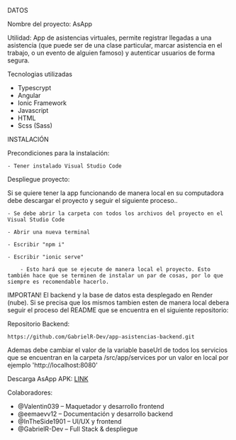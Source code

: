 ﻿DATOS

Nombre del proyecto: AsApp

Utilidad: App de asistencias virtuales, permite registrar llegadas a una asistencia (que puede ser de una clase particular, marcar asistencia en el trabajo, o un evento de alguien famoso) y autenticar usuarios de forma segura.


Tecnologias utilizadas

  - Typescrypt
  - Angular
  - Ionic Framework
  - Javascript
  - HTML
  - Scss (Sass)


INSTALACIÓN

Precondiciones para la instalación:

    - Tener instalado Visual Studio Code

Despliegue proyecto:

  Si se quiere tener la app funcionando de manera local en su computadora debe descargar el proyecto y seguir el siguiente proceso..

    - Se debe abrir la carpeta con todos los archivos del proyecto en el Visual Studio Code

    - Abrir una nueva terminal

    - Escribir "npm i"

    - Escribir "ionic serve"

        - Esto hará que se ejecute de manera local el proyecto. Esto también hace que se terminen de instalar un par de cosas, por lo que siempre es recomendable hacerlo.


  IMPORTAN! El backend y la base de datos esta desplegado en Render (nube). Si se precisa que los mismos tambien esten de manera local debera seguir el proceso del README que se encuentra en el siguiente repositorio: 
  
  Repositorio Backend:
  
    https://github.com/GabrielR-Dev/app-asistencias-backend.git
    
  Ademas debe cambiar el valor de la variable baseUrl de todos los servicios que se encuentran en la carpeta /src/app/services por un valor en local por ejemplo 'http://localhost:8080'

    
Descarga AsApp APK: [LINK](https://drive.google.com/drive/folders/1MvWpj9cjhEWZht-hf9NynAzdmd7FqoXO)


Colaboradores:

  - @Valentin039 – Maquetador y desarrollo frontend
  - @eemaevv12 – Documentación y desarrollo backend
  - @InTheSide1901 – UI/UX y frontend
  - @GabrielR-Dev – Full Stack & despliegue
